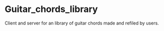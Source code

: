 # Guitar_chords_library
Client and server for an library of guitar chords made and refiled by users.
